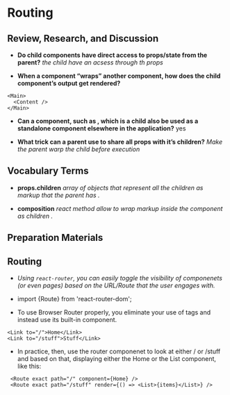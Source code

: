 # Routing

## Review, Research, and Discussion

- **Do child components have direct access to props/state from the parent?**
  _the child have an acsess through th props_

- **When a component “wraps” another component, how does the child component’s output get rendered?**

```
<Main>
  <Content />
</Main>
```

- **Can a component, such as <Content />, which is a child also be used as a standalone component elsewhere in the application?**
  yes

* **What trick can a parent use to share all props with it’s children?**
  _Make the parent warp the child before execution_

## Vocabulary Terms

- **props.children** _array of objects that represent all the children as markup that the parent has ._

- **composition** _react method allow to wrap markup inside the component as children ._

## Preparation Materials

## Routing

- _Using `react-router`, you can easily toggle the visibility of componenets (or even pages) based on the URL/Route that the user engages with._

- import {Route} from 'react-router-dom';

- To use Browser Router properly, you eliminate your use of <a> tags and instead use its built-in <Link> component.

```
<Link to="/">Home</Link>
<Link to="/stuff">Stuff</Link>
```

- In practice, then, use the router componenet to look at either / or /stuff and based on that, displaying either the Home or the List component, like this:

```
 <Route exact path="/" component={Home} />
 <Route exact path="/stuff" render={() => <List>{items}</List>} />
```
